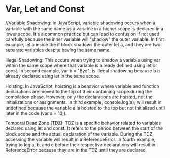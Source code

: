 Var, Let and Const
===========================================================================================

//Variable Shadowing:
        In JavaScript, variable shadowing occurs when a variable with the same name as a variable in a higher scope is declared in a lower scope.
        It's a common practice but can lead to confusion if not used carefully because the inner variable will "shadow" the outer variable.
        In first example, let a inside the if block shadows the outer let a, and they are two separate variables despite having the same name.

Illegal Shadowing:
        This occurs when trying to shadow a variable using var within the same scope where that variable is already defined using let or const.
        In second example, var b = "Bye"; is illegal shadowing because b is already declared using let in the same scope.

Hoisting:
        In JavaScript, hoisting is a behavior where variable and function declarations are moved to the top of their containing scope during the compilation phase.
        However, only the declarations are hoisted, not the initializations or assignments.
        In third example, console.log(a); will result in undefined because the variable a is hoisted to the top but not initialized until later in the code (var a = 10;).

Temporal Dead Zone (TDZ):
        TDZ is a specific behavior related to variables declared using let and const. It refers to the period between the start of the block scope and the actual declaration of the variable.
        During the TDZ, accessing the variable will result in a ReferenceError.
        In fourth example, trying to log a, b, and c before their respective declarations will result in ReferenceError because they are in the TDZ until they are declared.
